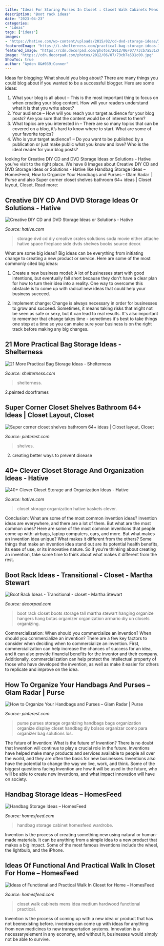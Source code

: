 ```yaml
---
title: "Ideas For Storing Purses In Closet : Closet Walk Cabinets Mens Idea Medium Hardwood Functional Practical"
description: "Boot rack ideas"
date: "2023-04-23"
categories:
- "ideas"
tags: ["ideas"]
images:
- "https://hative.com/wp-content/uploads/2015/02/cd-dvd-storage-ideas/12-cd-dvd-storage-ideas.jpg"
featuredImage: "https://i.shelterness.com/practical-bag-storage-ideas-19.jpg"
featured_image: "https://cdn.decorpad.com/photos/2012/06/07/73cb7a531c00.jpg"
image: "https://cdn.decorpad.com/photos/2012/06/07/73cb7a531c00.jpg"
ShowToc: true
author: "Ayden O&#039;Conner"
---
```



Ideas for blogging: What should you blog about?
There are many things you could blog about if you wanted to be a successful blogger. Here are some ideas: 
1) What your blog is all about – This is the most important thing to focus on when creating your blog content. How will your readers understand what it is that you write about? 
2) Your audience – How will you reach your target audience for your blog posts? Are you sure that the content would be of interest to them? 
3) What topics are you interested in – There are so many topics that can be covered on a blog, it’s hard to know where to start. What are some of your favorite topics? 
4) Who is your target audience? – Do you want to be published by a publication or just make public what you know and love? Who is the ideal reader for your blog posts?

	

		
looking for Creative DIY CD and DVD Storage Ideas or Solutions - Hative you've visit to the right place. We have 8 Images about Creative DIY CD and DVD Storage Ideas or Solutions - Hative like Handbag Storage Ideas – HomesFeed, How to Organize Your Handbags and Purses – Glam Radar | Purse and also Super corner closet shelves bathroom 64+ ideas | Closet layout, Closet. Read more:
		
    
## Creative DIY CD And DVD Storage Ideas Or Solutions - Hative

<img loading=lazy src="https://hative.com/wp-content/uploads/2015/02/cd-dvd-storage-ideas/12-cd-dvd-storage-ideas.jpg" onerror="this.onerror=null;this.src='https://tse2.mm.bing.net/th?id=OIP.Ov-E9c6h9P0LFYMt9w1E4gHaJ7&amp;pid=15.1';" alt="Creative DIY CD and DVD Storage Ideas or Solutions - Hative">

_Source: hative.com_

>storage dvd cd diy creative crates solutions soda movie either attache hative space fireplace side dvds shelves books source decor. 

	

What are some big ideas?
Big ideas can be everything from initiating change to creating a new product or service. Here are some of the most commonly cited big ideas:
1. Create a new business model: A lot of businesses start with good intentions, but eventually fall short because they don't have a clear plan for how to turn their idea into a reality. One way to overcome this obstacle is to come up with radical new ideas that could help your business succeed.

2. Implement change: Change is always necessary in order for businesses to grow and succeed. Sometimes, it means taking risks that might not be seen as safe or sexy, but it can lead to real results. It's also important to remember that change takes time - sometimes it's best to take things one step at a time so you can make sure your business is on the right track before making any big changes.


    
## 21 More Practical Bag Storage Ideas - Shelterness

<img loading=lazy src="https://i.shelterness.com/practical-bag-storage-ideas-19.jpg" onerror="this.onerror=null;this.src='https://tse4.mm.bing.net/th?id=OIP.D8J8Qs2CuWib--nTe0moCAAAAA&amp;pid=15.1';" alt="21 More Practical Bag Storage Ideas - Shelterness">

_Source: shelterness.com_

>shelterness. 

	

2.painted doorframes

    
## Super Corner Closet Shelves Bathroom 64+ Ideas | Closet Layout, Closet

<img loading=lazy src="https://i.pinimg.com/736x/b6/92/63/b6926315a19efbe5e349b83e6d03b60c.jpg" onerror="this.onerror=null;this.src='https://tse1.mm.bing.net/th?id=OIP.dZPFwPHSxna5OmdFXePQ9gAAAA&amp;pid=15.1';" alt="Super corner closet shelves bathroom 64+ ideas | Closet layout, Closet">

_Source: pinterest.com_

>shelves. 

	

2. creating better ways to prevent disease 

    
## 40+ Clever Closet Storage And Organization Ideas - Hative

<img loading=lazy src="https://hative.com/wp-content/uploads/2015/06/closet-storage/39-closet-storage-organization-ideas.jpg" onerror="this.onerror=null;this.src='https://tse4.mm.bing.net/th?id=OIP.sMH_HfWKHuy7O8d7Yk8JZwHaJ4&amp;pid=15.1';" alt="40+ Clever Closet Storage and Organization Ideas - Hative">

_Source: hative.com_

>closet storage organization hative baskets clever. 

	

Conclusion: What are some of the most common invention ideas?
Invention ideas are everywhere, and there are a lot of them. But what are the most common ones? Here are some of the most common inventions that people come up with: airbags, laptop computers, cars, and more. 
But what makes an invention idea unique? What makes it different from the others? 
Some things that make an invention idea stand out are its potential health benefits, its ease of use, or its innovative nature. So if you're thinking about creating an invention, take some time to think about what makes it different from the rest.

    
## Boot Rack Ideas - Transitional - Closet - Martha Stewart

<img loading=lazy src="https://cdn.decorpad.com/photos/2012/06/07/73cb7a531c00.jpg" onerror="this.onerror=null;this.src='https://tse4.mm.bing.net/th?id=OIP.LTZfKS4aFKHE2f_rFmHk_QHaJQ&amp;pid=15.1';" alt="Boot Rack Ideas - Transitional - closet - Martha Stewart">

_Source: decorpad.com_

>boot rack closet boots storage tall martha stewart hanging organize hangers hang botas organizer organization armario diy un closets organizing. 

	

Commercialization: When should you commercialize an invention?
When should you commercialize an invention? 
There are a few key factors to consider when deciding when to commercialize an invention. First, commercialization can help increase the chances of success for an idea, and it can also provide financial benefits for the inventor and their company. Additionally, commercialization can help protect the intellectual property of those who have developed the invention, as well as make it easier for others to replicate and improve on the idea.

    
## How To Organize Your Handbags And Purses – Glam Radar | Purse

<img loading=lazy src="https://i.pinimg.com/736x/f7/4d/5c/f74d5c1f72515578087d2af864b7a362--organizing-purses-purse-organization.jpg" onerror="this.onerror=null;this.src='https://tse2.mm.bing.net/th?id=OIP.NepB5tbgQssQoIiRKV6GmAHaJ7&amp;pid=15.1';" alt="How to Organize Your Handbags and Purses – Glam Radar | Purse">

_Source: pinterest.com_

>purse purses storage organizing handbags bags organization organize display closet handbag diy bolsos organizar como para organizer bag solutions los. 

	

The future of Invention: What is the future of Invention?
There is no doubt that Invention will continue to play a crucial role in the future. Inventions have helped make many products and services available to people all over the world, and they are often the basis for new businesses. Inventions also have the potential to change the way we live, work, and think. Some of the biggest questions facing Invention are how it will be used in the future, who will be able to create new inventions, and what impact innovation will have on society.

    
## Handbag Storage Ideas – HomesFeed

<img loading=lazy src="https://homesfeed.com/wp-content/uploads/2015/04/modern-minimalist-handbag-cabinet-with-full-of-handbag-collections.jpg" onerror="this.onerror=null;this.src='https://tse2.mm.bing.net/th?id=OIP.NF7j7df6xAlmBHKD26_iIgHaLG&amp;pid=15.1';" alt="Handbag Storage Ideas – HomesFeed">

_Source: homesfeed.com_

>handbag storage cabinet homesfeed wardrobe. 

	

Invention is the process of creating something new using natural or human-made materials. It can be anything from a simple idea to a new product that makes a big impact. Some of the most famous inventions include the wheel, the lightbulb, and the iPhone.

    
## Ideas Of Functional And Practical Walk In Closet For Home – HomesFeed

<img loading=lazy src="http://homesfeed.com/wp-content/uploads/2017/02/mens-walk-in-closet-idea-with-flat-panel-cabinets-and-medium-hardwood-floors.jpg" onerror="this.onerror=null;this.src='https://tse2.mm.bing.net/th?id=OIP.1GQ5Mz2MFbVP1ju36F4ZywHaE6&amp;pid=15.1';" alt="Ideas of Functional and Practical Walk In Closet for Home – HomesFeed">

_Source: homesfeed.com_

>closet walk cabinets mens idea medium hardwood functional practical. 

	

Invention is the process of coming up with a new idea or product that has not beenexisting before. inventors can come up with ideas for anything from new medicines to new transportation systems. Innovation is a necessaryelement in any economy, and without it, businesses would simply not be able to survive.


